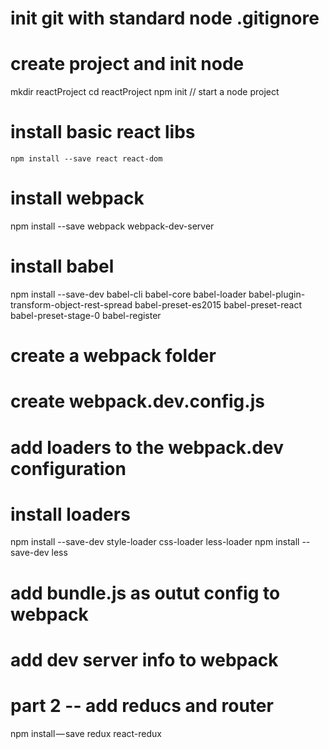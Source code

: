 # init git with standard node .gitignore

# create project and init node
mkdir reactProject
cd reactProject
npm init // start a node project

# install basic react libs
`npm install --save react react-dom`

# install webpack
npm install --save webpack webpack-dev-server

# install babel
npm install --save-dev babel-cli babel-core babel-loader babel-plugin-transform-object-rest-spread babel-preset-es2015 babel-preset-react babel-preset-stage-0 babel-register

# create a webpack folder

# create webpack.dev.config.js

# add loaders to the webpack.dev configuration

# install loaders
npm install --save-dev style-loader css-loader less-loader
npm install --save-dev less

# add bundle.js as outut config to webpack

# add dev server info to webpack

# part 2 -- add reducs and router
npm install — save redux react-redux
